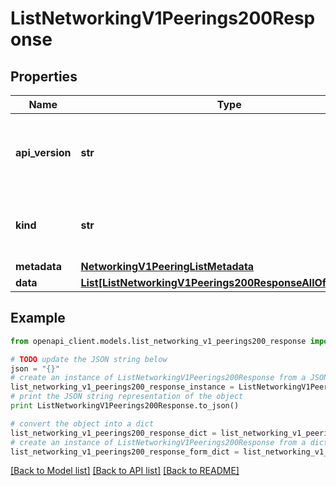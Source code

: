 # ListNetworkingV1Peerings200Response


## Properties
Name | Type | Description | Notes
------------ | ------------- | ------------- | -------------
**api_version** | **str** | APIVersion defines the schema version of this representation of a resource. | [readonly] 
**kind** | **str** | Kind defines the object this REST resource represents. | [readonly] 
**metadata** | [**NetworkingV1PeeringListMetadata**](NetworkingV1PeeringListMetadata.md) |  | 
**data** | [**List[ListNetworkingV1Peerings200ResponseAllOfDataInner]**](ListNetworkingV1Peerings200ResponseAllOfDataInner.md) |  | 

## Example

```python
from openapi_client.models.list_networking_v1_peerings200_response import ListNetworkingV1Peerings200Response

# TODO update the JSON string below
json = "{}"
# create an instance of ListNetworkingV1Peerings200Response from a JSON string
list_networking_v1_peerings200_response_instance = ListNetworkingV1Peerings200Response.from_json(json)
# print the JSON string representation of the object
print ListNetworkingV1Peerings200Response.to_json()

# convert the object into a dict
list_networking_v1_peerings200_response_dict = list_networking_v1_peerings200_response_instance.to_dict()
# create an instance of ListNetworkingV1Peerings200Response from a dict
list_networking_v1_peerings200_response_form_dict = list_networking_v1_peerings200_response.from_dict(list_networking_v1_peerings200_response_dict)
```
[[Back to Model list]](../ccloud/README.md#documentation-for-models) [[Back to API list]](../ccloud/README.md#documentation-for-api-endpoints) [[Back to README]](../ccloud/README.md)


